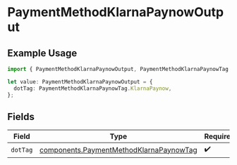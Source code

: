 # PaymentMethodKlarnaPaynowOutput

## Example Usage

```typescript
import { PaymentMethodKlarnaPaynowOutput, PaymentMethodKlarnaPaynowTag } from "@boltpay/bolt-typescript-sdk/models/components";

let value: PaymentMethodKlarnaPaynowOutput = {
  dotTag: PaymentMethodKlarnaPaynowTag.KlarnaPaynow,
};
```

## Fields

| Field                                                                                              | Type                                                                                               | Required                                                                                           | Description                                                                                        | Example                                                                                            |
| -------------------------------------------------------------------------------------------------- | -------------------------------------------------------------------------------------------------- | -------------------------------------------------------------------------------------------------- | -------------------------------------------------------------------------------------------------- | -------------------------------------------------------------------------------------------------- |
| `dotTag`                                                                                           | [components.PaymentMethodKlarnaPaynowTag](../../models/components/paymentmethodklarnapaynowtag.md) | :heavy_check_mark:                                                                                 | N/A                                                                                                | klarna_paynow                                                                                      |